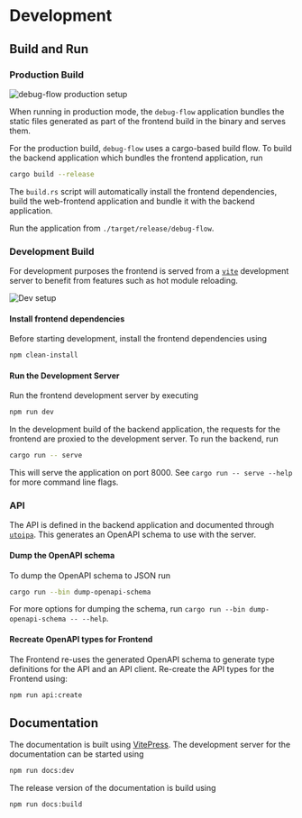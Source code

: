# Development

## Build and Run

### Production Build

![debug-flow production setup](/debug-flow-prod-setup.drawio.svg)

When running in production mode, the `debug-flow` application bundles the static files generated as
part of the frontend build in the binary and serves them.

For the production build, `debug-flow` uses a cargo-based build flow.
To build the backend application which bundles the frontend application, run

```sh
cargo build --release
```

The `build.rs` script will automatically install the frontend dependencies, build the web-frontend
application and bundle it with the backend application.

Run the application from `./target/release/debug-flow`.

### Development Build

For development purposes the frontend is served from a [`vite`](https://vite.dev/) development server to benefit from
features such as hot module reloading.

![Dev setup](/debug-flow-dev-setup.drawio.svg)

#### Install frontend dependencies

Before starting development, install the frontend dependencies using

```sh
npm clean-install
```

#### Run the Development Server

Run the frontend development server by executing

```sh
npm run dev
```

In the development build of the backend application, the requests for the frontend are proxied to the development
server. To run the backend, run

```sh
cargo run -- serve
```

This will serve the application on port 8000. See `cargo run -- serve --help` for more command line flags.

### API

The API is defined in the backend application and documented through [`utoipa`](https://docs.rs/utoipa/latest/utoipa/).
This generates an OpenAPI schema to use with the server.

#### Dump the OpenAPI schema

To dump the OpenAPI schema to JSON run

```sh
cargo run --bin dump-openapi-schema
```

For more options for dumping the schema, run `cargo run --bin dump-openapi-schema -- --help`.

#### Recreate OpenAPI types for Frontend

The Frontend re-uses the generated OpenAPI schema to generate type definitions for the API and an API client.
Re-create the API types for the Frontend using:

```sh
npm run api:create
```

## Documentation

The documentation is built using [VitePress](https://vitepress.dev). The development server for the documentation can
be started using

```sh
npm run docs:dev
```

The release version of the documentation is build using

```sh
npm run docs:build
```
